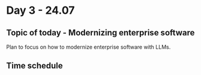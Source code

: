 # Day 3 - 24.07

## Topic of today - Modernizing enterprise software
Plan to focus on how to modernize enterprise software with LLMs. 




## Time schedule

